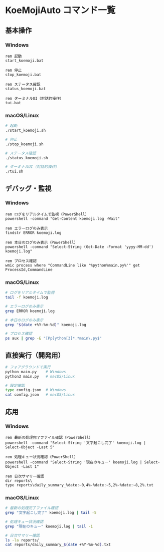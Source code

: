 # KoeMojiAuto コマンド一覧

## 基本操作

### Windows
```batch
rem 起動
start_koemoji.bat

rem 停止
stop_koemoji.bat

rem ステータス確認
status_koemoji.bat

rem ターミナルUI（対話的操作）
tui.bat
```

### macOS/Linux
```bash
# 起動
./start_koemoji.sh

# 停止
./stop_koemoji.sh

# ステータス確認
./status_koemoji.sh

# ターミナルUI（対話的操作）
./tui.sh
```

## デバッグ・監視

### Windows
```batch
rem ログをリアルタイムで監視（PowerShell）
powershell -command "Get-Content koemoji.log -Wait"

rem エラーログのみ表示
findstr ERROR koemoji.log

rem 本日のログのみ表示（PowerShell）
powershell -command "Select-String (Get-Date -Format 'yyyy-MM-dd') koemoji.log"

rem プロセス確認
wmic process where "CommandLine like '%python%main.py%'" get ProcessId,CommandLine
```

### macOS/Linux
```bash
# ログをリアルタイムで監視
tail -f koemoji.log

# エラーログのみ表示
grep ERROR koemoji.log

# 本日のログのみ表示
grep "$(date +%Y-%m-%d)" koemoji.log

# プロセス確認
ps aux | grep -E "[Pp]ython[3]*.*main\.py$"
```

## 直接実行（開発用）

```bash
# フォアグラウンドで実行
python main.py    # Windows
python3 main.py   # macOS/Linux

# 設定確認
type config.json  # Windows
cat config.json   # macOS/Linux
```

## 応用

### Windows
```batch
rem 最新の処理完了ファイル確認（PowerShell）
powershell -command "Select-String '文字起こし完了' koemoji.log | Select-Object -Last 5"

rem 処理キュー状況確認（PowerShell）
powershell -command "Select-String '現在のキュー' koemoji.log | Select-Object -Last 1"

rem 日次サマリー確認
dir reports\
type reports\daily_summary_%date:~0,4%-%date:~5,2%-%date:~8,2%.txt
```

### macOS/Linux
```bash
# 最新の処理完了ファイル確認
grep "文字起こし完了" koemoji.log | tail -5

# 処理キュー状況確認
grep "現在のキュー" koemoji.log | tail -1

# 日次サマリー確認
ls -la reports/
cat reports/daily_summary_$(date +%Y-%m-%d).txt
```